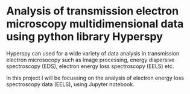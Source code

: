 # Analysis of transmission electron microscopy multidimensional data using python library Hyperspy

Hyperspy can used for a wide variety of data analysis in transmission electron microsocopy such as Image processing, energy dispersive spectroscopy (EDS),
electron energy loss spectroscopy (EELS) etc.

In this project I will be focussing on the analysis of electron energy loss spectroscopy data (EELS), using Jupyter notebook.


